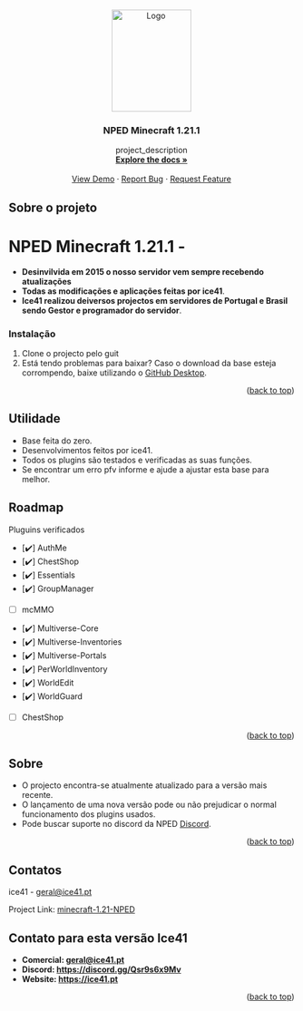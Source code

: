 <!-- Improved compatibility of back to top link: See: https://github.com/othneildrew/Best-README-Template/pull/73 -->
<a name="readme-top"></a>
<!--
*** Thanks for checking out the Best-README-Template. If you have a suggestion
*** that would make this better, please fork the repo and create a pull request
*** or simply open an issue with the tag "enhancement".
*** Don't forget to give the project a star!
*** Thanks again! Now go create something AMAZING! :D
-->



<!-- PROJECT SHIELDS -->
<!--
*** I'm using markdown "reference style" links for readability.
*** Reference links are enclosed in brackets [ ] instead of parentheses ( ).
*** See the bottom of this document for the declaration of the reference variables
*** for contributors-url, forks-url, etc. This is an optional, concise syntax you may use.
*** https://www.markdownguide.org/basic-syntax/#reference-style-links
-->


<!-- PROJECT LOGO -->
<br />
<div align="center">
  <a href="https://github.com/ice41/minecraft-1.21-NPED">
    <img src="https://cdn.discordapp.com/attachments/1074126570920345740/1243687894552674437/NPEDLOGO2023-sem_fundo2.1.png?ex=66eca19c&is=66eb501c&hm=c6f7718e515cff32943b682c0f4f4f7b37fe2daba04768434f69507151f2ab77&" alt="Logo" width="140" height="180">
  </a>

<h3 align="center">NPED Minecraft 1.21.1</h3>

  <p align="center">
    project_description
    <br />
    <a href="https://github.com/ice41/minecraft-1.21-NPED"><strong>Explore the docs »</strong></a>
    <br />
    <br />
    <a href="https://github.com/ice41/minecraft-1.21-NPED">View Demo</a>
    ·
    <a href="https://github.com/ice41/minecraft-1.21-NPED/issues">Report Bug</a>
    ·
    <a href="https://github.com/ice41/minecraft-1.21-NPED/issues">Request Feature</a>
  </p>
</div>

<!-- ABOUT THE PROJECT -->
## Sobre o projeto

# NPED Minecraft 1.21.1 -
- **Desinvilvida em 2015 o nosso servidor vem sempre recebendo atualizações**
- **Todas as modificações e aplicações feitas por ice41**.
- **Ice41 realizou deiversos projectos em servidores de Portugal e Brasil sendo Gestor e programador do servidor**.

### Instalação

1. Clone o projecto pelo guit
2. Está tendo problemas para baixar?
Caso o download da base esteja corrompendo, baixe utilizando o [GitHub Desktop](https://desktop.github.com).

<p align="right">(<a href="#readme-top">back to top</a>)</p>



<!-- USAGE EXAMPLES -->
## Utilidade

- Base feita do zero.
- Desenvolvimentos feitos por ice41.
- Todos os plugins são testados e verificadas as suas funções.
- Se encontrar um erro pfv informe e ajude a ajustar esta base para melhor.


<!-- ROADMAP -->
## Roadmap

Pluguins verificados 

- [:heavy_check_mark:] AuthMe
- [:heavy_check_mark:] ChestShop
- [:heavy_check_mark:] Essentials
- [:heavy_check_mark:] GroupManager
- [ ] mcMMO
- [:heavy_check_mark:] Multiverse-Core
- [:heavy_check_mark:] Multiverse-Inventories
- [:heavy_check_mark:] Multiverse-Portals
- [:heavy_check_mark:] PerWorldInventory
- [:heavy_check_mark:] WorldEdit
- [:heavy_check_mark:] WorldGuard
- [ ] ChestShop

<p align="right">(<a href="#readme-top">back to top</a>)</p>



<!-- CONTRIBUTING -->
## Sobre
- O projecto encontra-se atualmente atualizado para a versão mais recente.
- O lançamento de uma nova versão pode ou não prejudicar o normal funcionamento dos plugins usados.
- Pode buscar suporte no discord da NPED [Discord](https://discord.gg/CxTTt5F6Gj).

<p align="right">(<a href="#readme-top">back to top</a>)</p>



<!-- CONTACT -->
## Contatos

ice41 - geral@ice41.pt

Project Link: [minecraft-1.21-NPED](https://github.com/ice41/minecraft-1.21-NPED)

## Contato para esta versão Ice41
- **Comercial: geral@ice41.pt**
- **Discord: https://discord.gg/Qsr9s6x9Mv**
- **Website: https://ice41.pt**

<p align="right">(<a href="#readme-top">back to top</a>)</p>


<!-- MARKDOWN LINKS & IMAGES -->
<!-- https://www.markdownguide.org/basic-syntax/#reference-style-links -->
[contributors-shield]: https://img.shields.io/github/contributors/ice41/Vrpex-ice41-2.4.svg?style=for-the-badge
[contributors-url]: https://github.com/ice41/Vrpex-ice41-2.4/graphs/contributors
[forks-shield]: https://img.shields.io/github/forks/ice41/Vrpex-ice41-2.4.svg?style=for-the-badge
[forks-url]: https://github.com/ice41/Vrpex-ice41-2.4/network/members
[stars-shield]: https://img.shields.io/github/stars/ice41/Vrpex-ice41-2.4.svg?style=for-the-badge
[stars-url]: https://github.com/ice41/Vrpex-ice41-2.4/stargazers
[issues-shield]: https://img.shields.io/github/issues/ice41/Vrpex-ice41-2.4.svg?style=for-the-badge
[issues-url]: https://github.com/ice41/Vrpex-ice41-2.4/issues
[license-shield]: https://img.shields.io/github/license/ice41/Vrpex-ice41-2.4.svg?style=for-the-badge
[license-url]: https://github.com/ice41/Vrpex-ice41-2.4/blob/master/LICENSE.txt
[linkedin-shield]: https://img.shields.io/badge/-LinkedIn-black.svg?style=for-the-badge&logo=linkedin&colorB=555
[linkedin-url]: https://linkedin.com/in/linkedin_username
[product-screenshot]: images/screenshot.png
[Next.js]: https://img.shields.io/badge/next.js-000000?style=for-the-badge&logo=nextdotjs&logoColor=white
[Next-url]: https://nextjs.org/
[React.js]: https://img.shields.io/badge/React-20232A?style=for-the-badge&logo=react&logoColor=61DAFB
[React-url]: https://reactjs.org/
[Vue.js]: https://img.shields.io/badge/Vue.js-35495E?style=for-the-badge&logo=vuedotjs&logoColor=4FC08D
[Vue-url]: https://vuejs.org/
[Angular.io]: https://img.shields.io/badge/Angular-DD0031?style=for-the-badge&logo=angular&logoColor=white
[Angular-url]: https://angular.io/
[Svelte.dev]: https://img.shields.io/badge/Svelte-4A4A55?style=for-the-badge&logo=svelte&logoColor=FF3E00
[Svelte-url]: https://svelte.dev/
[Laravel.com]: https://img.shields.io/badge/Laravel-FF2D20?style=for-the-badge&logo=laravel&logoColor=white
[Laravel-url]: https://laravel.com
[Bootstrap.com]: https://img.shields.io/badge/Bootstrap-563D7C?style=for-the-badge&logo=bootstrap&logoColor=white
[Bootstrap-url]: https://getbootstrap.com
[JQuery.com]: https://img.shields.io/badge/jQuery-0769AD?style=for-the-badge&logo=jquery&logoColor=white
[JQuery-url]: https://jquery.com 
